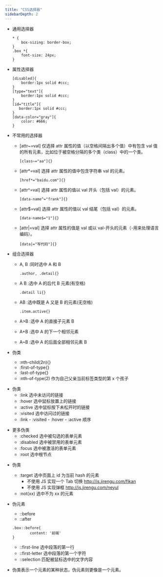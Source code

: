 ```yaml
---
title: "CSS选择器"
sidebarDepth: 2
---
```


- 通用选择器
  ```
  * {
      box-sizing: border-box;
  }
  .box *{
      font-size: 24px;
  }
  ```

* 属性选择器

  ```
  [disabled]{
      border:1px solid #ccc;
  }
  [type="text"]{
      border:1px solid #ccc;
  }
  [id="title"]{
     border:1px solid #ccc;
  }
  [data-color="gray"]{
      color: #666;
  }
  ```

* 不常用的选择器
  - [attr~=val] 仅选择 attr 属性的值（以空格间隔出多个值）中有包含 val 值的所有元素，比如位于被空格分隔的多个类（class）中的一个类。
    ```
    [class~="aa"]{}
    ```
  * [attr*=val] 选择 attr 属性的值中包含字符串 val 的元素。
    ```
    [href*="baidu.com"]{}
    ```
  * [attr^=val] 选择 attr 属性的值以 val 开头（包括 val）的元素。
    ```
    [data-name^="frank"]{}
    ```
  * [attr$=val] 选择 attr 属性的值以 val 结尾（包括 val）的元素。
    ```
    [data-name$="1"]{}
    ```
  * [attr|=val] 选择 attr 属性的值是 val 或以 val-开头的元素（-用来处理语言编码）。
    ```
    [data|="写代码"]{}
    ```
* 组合选择器

  - A, B :同时选中 A 和 B

    ```
    .author, .detail{}
    ```

  - A B :选中 A 的后代 B 元素(有空格)
    ```
    .detail li{}
    ```

  * AB :选中既是 A 又是 B 的元素(无空格)

    ```
    .item.active{}
    ```

  * A>B :选中 A 的直接子元素 B
  * A+B :选中 A 的下一个相邻元素
  * A~B :选中 A 的后面全部相邻元素 B

* 伪类
  - :nth-child(2n){}
  - :first-of-type{}
  - :last-of-type{}
  - :nth-of-type(2) 作为自己父亲当前标签类型的第 x 个孩子

- 伪类
  - :link 选中未访问的链接
  - :hover 选中鼠标放置上的链接
  - :active 选中鼠标按下未松开时的链接
  - :visited 选中访问过的链接
  - :link - :visited - :hover - :active 顺序

* 更多伪类
  - :checked 选中被勾选的表单元素
  - :disabled 选中被禁用的表单元素
  - :focus 选中被激活的表单元素
  - :root 选中根节点<html>

- 伪类

  - :target 选中页面上 id 为当前 hash 的元素
    - 不使用 JS 实现一个 Tab 切换 http://js.jirengu.com/fikan
    * 不使用 JS 实现弹框 http://js.jirengu.com/neyul

  * :not(xx) 选中不为 xx 的元素

* 伪元素

  - ::before
  - ::after

  ```
  .box::before{
          content: '前端'
  }
  ```

  - ::first-line 选中段落的第一行
  - ::first-letter 选中段落的第一个字符
  - ::selection 匹配被鼠标选中的文字内容

* 伪类表示一个元素的某种状态，伪元素则更像是一个元素。
